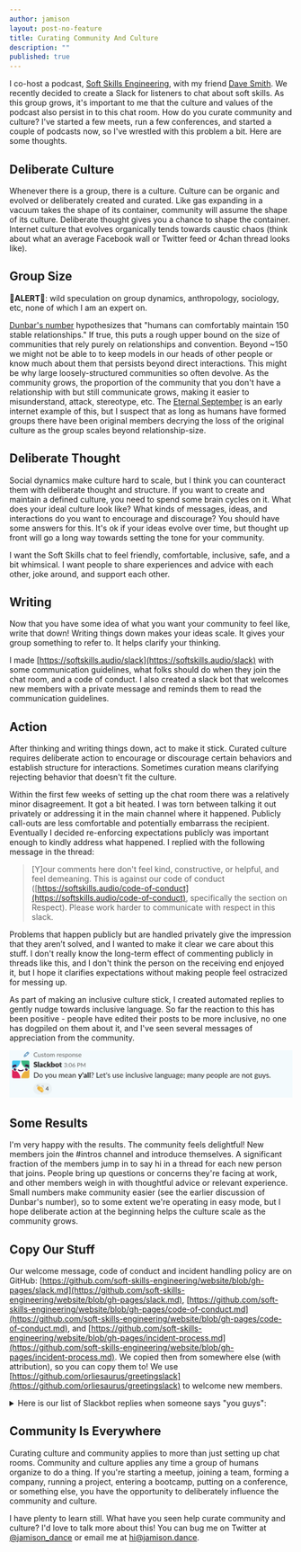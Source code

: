 ```yaml
---
author: jamison
layout: post-no-feature
title: Curating Community And Culture
description: ""
published: true
---
```


I co-host a podcast, [Soft Skills Engineering](https://softskills.audio/), with my friend [Dave Smith](https://twitter.com/djsmith42). We recently decided to create a Slack for listeners to chat about soft skills. As this group grows, it's important to me that the culture and values of the podcast also persist in to this chat room. How do you curate community and culture? I've started a few meets, run a few conferences, and started a couple of podcasts now, so I've wrestled with this problem a bit. Here are some thoughts.

## Deliberate Culture 

Whenever there is a group, there is a culture. Culture can be organic and evolved or deliberately created and curated. Like gas expanding in a vacuum takes the shape of its container, community will assume the shape of its culture. Deliberate thought gives you a chance to shape the container. Internet culture that evolves organically tends towards caustic chaos (think about what an average Facebook wall or Twitter feed or 4chan thread looks like).

## Group Size

**🚨ALERT🚨**: wild speculation on group dynamics, anthropology, sociology, etc, none of which I am an expert on.

[Dunbar's number](https://en.m.wikipedia.org/wiki/Dunbar%27s_number) hypothesizes that "humans can comfortably maintain 150 stable relationships." If true, this puts a rough upper bound on the size of communities that rely purely on relationships and convention. Beyond ~150 we might not be able to to keep models in our heads of other people or know much about them that persists beyond direct interactions. This might be why large loosely-structured communities so often devolve. As the community grows, the proportion of the community that you don't have a relationship with but still communicate grows, making it easier to misunderstand, attack, stereotype, etc. The [Eternal September](https://en.m.wikipedia.org/wiki/Eternal_September) is an early internet example of this, but I suspect that as long as humans have formed groups there have been original members decrying the loss of the original culture as the group scales beyond relationship-size.

## Deliberate Thought

Social dynamics make culture hard to scale, but I think you can counteract them with deliberate thought and structure. If you want to create and maintain a defined culture, you need to spend some brain cycles on it. What does your ideal culture look like? What kinds of messages, ideas, and interactions do you want to encourage and discourage? You should have some answers for this. It's ok if your ideas evolve over time, but thought up front will go a long way towards setting the tone for your community.

I want the Soft Skills chat to feel friendly, comfortable, inclusive, safe, and a bit whimsical. I want people to share experiences and advice with each other, joke around, and support each other.

## Writing

Now that you have some idea of what you want your community to feel like, write that down! Writing things down makes your ideas scale. It gives your group something to refer to. It helps clarify your thinking.

I made [https://softskills.audio/slack](https://softskills.audio/slack) with some communication guidelines, what folks should do when they join the chat room, and a code of conduct. I also created a slack bot that welcomes new members with a private message and reminds them to read the communication guidelines.

## Action

After thinking and writing things down, act to make it stick. Curated culture requires deliberate action to encourage or discourage certain behaviors and establish structure for interactions. Sometimes curation means clarifying rejecting behavior that doesn't fit the culture.

Within the first few weeks of setting up the chat room there was a relatively minor disagreement. It got a bit heated. I was torn between talking it out privately or addressing it in the main channel where it happened. Publicly call-outs are less comfortable and potentially embarrass the recipient. Eventually I decided re-enforcing expectations publicly was important enough to kindly address what happened. I replied with the following message in the thread:

> [Y]our comments here don't feel kind, constructive, or helpful, and feel demeaning. This is against our code of conduct ([https://softskills.audio/code-of-conduct](https://softskills.audio/code-of-conduct), specifically the section on Respect). Please work harder to communicate with respect in this slack.

 Problems that happen publicly but are handled privately give the impression that they aren’t solved, and I wanted to make it clear we care about this stuff. I don't really know the long-term effect of commenting publicly in threads like this, and I don't think the person on the receiving end enjoyed it, but I hope it clarifies expectations without making people feel ostracized for messing up.

As part of making an inclusive culture stick, I created automated replies to gently nudge towards inclusive language. So far the reaction to this has been positive - people have edited their posts to be more inclusive, no one has dogpiled on them about it, and I've seen several messages of appreciation from the community.

![Custom slackbot reply saying "Do you mean y'all? Let's use inclusive language; many people are not guys."](../images/custom_slackbot_reply.png)

## Some Results

I'm very happy with the results. The community feels delightful! New members join the #intros channel and introduce themselves. A significant fraction of the members jump in to say hi in a thread for each new person that joins. People bring up questions or concerns they're facing at work, and other members weigh in with thoughtful advice or relevant experience. Small numbers make community easier (see the earlier discussion of Dunbar's number), so to some extent we're operating in easy mode, but I hope deliberate action at the beginning helps the culture scale as the community grows.

## Copy Our Stuff

Our welcome message, code of conduct and incident handling policy are on GitHub: [https://github.com/soft-skills-engineering/website/blob/gh-pages/slack.md](https://github.com/soft-skills-engineering/website/blob/gh-pages/slack.md), [https://github.com/soft-skills-engineering/website/blob/gh-pages/code-of-conduct.md](https://github.com/soft-skills-engineering/website/blob/gh-pages/code-of-conduct.md), and [https://github.com/soft-skills-engineering/website/blob/gh-pages/incident-process.md](https://github.com/soft-skills-engineering/website/blob/gh-pages/incident-process.md). We copied then from somewhere else (with attribution), so you can copy them to! We use [https://github.com/orliesaurus/greetingslack](https://github.com/orliesaurus/greetingslack) to welcome new members.

<details><summary>Here is our list of Slackbot replies when someone says "you guys":</summary>
<pre>
    Do you mean *team*? Let's use inclusive language; many people are not guys.
    Do you mean *folks*? Let's use inclusive language; many people are not guys.
    Do you mean *all*? Let's use inclusive language; many people are not guys.
    Do you mean *everybody*? Let's use inclusive language; many people are not guys.
    Do you mean *y'all*? Let's use inclusive language; many people are not guys.
    Do you mean *you all*? Let's use inclusive language; many people are not guys.
    Instead of *guys*, perhaps you mean *pals*? Let's use inclusive language; many people are not guys.
    Instead of *guys*, perhaps you mean *gang*? Let's use inclusive language; many people are not guys.
    Instead of *guys*, perhaps you mean *crew*? It's more inclusive than *guys*. :)
    Instead of *guys*, perhaps you mean *people*? It's more inclusive than *guys*. :)
    Instead of *guys*, perhaps you mean *y'all*? It's more inclusive than *guys*. :)
    Instead of *guys*, perhaps you mean *everyone*? It's more inclusive than *guys*. :)
    Instead of *guys*, perhaps you mean *folks*? It's more inclusive than *guys*. :)
    Instead of *guys*, perhaps you mean *fellow humans*? It's more inclusive than *guys*. :)
    Instead of *guys*, have you considered a more gender-neutral pronoun like *folks*? It's more inclusive than *guys*. :)
    Have you considered using a different pronoun instead of *guys*? Because many here (including me) aren't guys. :)
</pre>
</details>

## Community Is Everywhere

Curating culture and community applies to more than just setting up chat rooms. Community and culture applies any time a group of humans organize to do a thing. If you're starting a meetup, joining a team, forming a company, running a project, entering a bootcamp, putting on a conference, or something else, you have the opportunity to deliberately influence the community and culture.

I have plenty to learn still. What have you seen help curate community and culture? I'd love to talk more about this! You can bug me on Twitter at [@jamison_dance](https://twitter.com/jamison_dance) or email me at [hi@jamison.dance](mailto:hi@jamison.dance).
